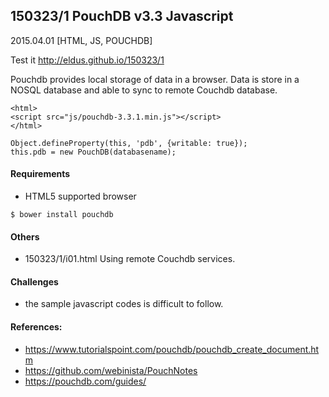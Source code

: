## 150323/1 PouchDB v3.3 Javascript
2015.04.01 [HTML, JS, POUCHDB]

Test it http://eldus.github.io/150323/1

Pouchdb provides local storage of data in a browser.  Data is store in a NOSQL database and able to sync to remote Couchdb database.

```{.html}
<html>
<script src="js/pouchdb-3.3.1.min.js"></script>
</html>
```
```{.js}
Object.defineProperty(this, 'pdb', {writable: true});
this.pdb = new PouchDB(databasename);

```

#### Requirements
* HTML5 supported browser
``` console
$ bower install pouchdb
```

#### Others

* 150323/1/i01.html Using remote Couchdb services.

#### Challenges
* the sample javascript codes is difficult to follow.

#### References:
* https://www.tutorialspoint.com/pouchdb/pouchdb_create_document.htm
* https://github.com/webinista/PouchNotes
* https://pouchdb.com/guides/